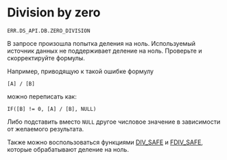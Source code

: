 # Division by zero

`ERR.DS_API.DB.ZERO_DIVISION`

В запросе произошла попытка деления на ноль.
Используемый источник данных не поддерживает деление на ноль.
Проверьте и скорректируйте формулы.

Например, приводящую к такой ошибке формулу
```
[A] / [B]
```

можно переписать как:

```
IF([B] != 0, [A] / [B], NULL)
```

Либо подставить вместо `NULL` другое числовое значение в зависимости от желаемого результата.

Также можно воспользоваться функциями [DIV_SAFE](../../function-ref/DIV_SAFE.md) и [FDIV_SAFE](../../function-ref/FDIV_SAFE.md), которые обрабатывают деление на ноль.
